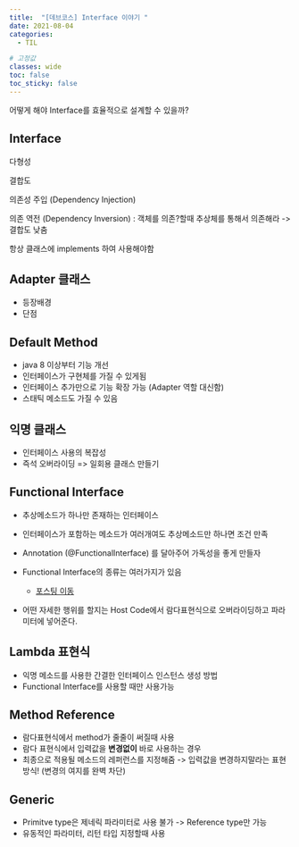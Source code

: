 ```yaml
---
title:  "[데브코스] Interface 이야기 "
date: 2021-08-04
categories:
  - TIL

# 고정값
classes: wide
toc: false
toc_sticky: false
---
```


어떻게 해야 Interface를 효율적으로 설계할 수 있을까?

## Interface

다형성

결합도

의존성 주입 (Dependency Injection)

의존 역전 (Dependency Inversion) : 객체를 의존?할때 추상체를 통해서 의존해라 -> 결합도 낮춤

항상 클래스에 implements 하여 사용해야함

## Adapter 클래스

- 등장배경
- 단점


## Default Method

- java 8 이상부터 기능 개선
- 인터페이스가 구현체를 가질 수 있게됨 
- 인터페이스 추가만으로 기능 확장 가능 (Adapter 역할 대신함)
- 스태틱 메소드도 가질 수 있음

## 익명 클래스

- 인터페이스 사용의 복잡성
- 즉석 오버라이딩 => 일회용 클래스 만들기

## Functional Interface

- 추상메소드가 하나만 존재하는 인터페이스
- 인터페이스가 포함하는 메소드가 여러개여도 추상메소드만 하나면 조건 만족 
- Annotation (@FunctionalInterface) 를 달아주어 가독성을 좋게 만들자

- Functional Interface의 종류는 여러가지가 있음 
  - [포스팅 이동](/java/4/)
  
- 어떤 자세한 행위를 할지는 Host Code에서 람다표현식으로 오버라이딩하고 파라미터에 넣어준다.


## Lambda 표현식

- 익명 메소드를 사용한 간결한 인터페이스 인스턴스 생성 방법
- Functional Interface를 사용할 때만 사용가능

## Method Reference

- 람다표현식에서 method가 줄줄이 써질때 사용
- 람다 표현식에서 입력값을 **변경없이** 바로 사용하는 경우
- 최종으로 적용될 메소드의 레퍼런스를 지정해줌 -> 입력값을 변경하지말라는 표현 방식! (변경의 여지를 완벽 차단)

## Generic

- Primitve type은 제네릭 파라미터로 사용 불가 -> Reference type만 가능
- 유동적인 파라미터, 리턴 타입 지정할때 사용

